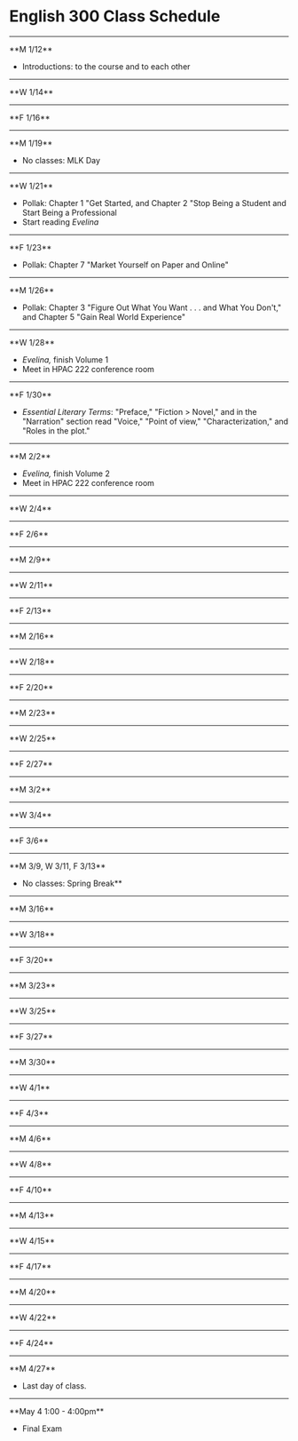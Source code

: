 # English 300 Class Schedule

<hr />
**M 1/12**

* Introductions: to the course and to each other

<hr />
**W 1/14**

<hr />
**F 1/16**

<hr />
**M 1/19**

* No classes: MLK Day

<hr />
**W 1/21**

* Pollak: Chapter 1 "Get Started, and Chapter 2 "Stop Being a Student and Start Being a Professional
* Start reading *Evelina*

<hr />
**F 1/23**

* Pollak: Chapter 7 "Market Yourself on Paper and Online"

<hr />
**M 1/26**

* Pollak: Chapter 3 "Figure Out What You Want . . . and What You Don't," and Chapter 5 "Gain Real World Experience"

<hr />
**W 1/28**

* *Evelina,* finish Volume 1
* Meet in HPAC 222 conference room

<hr />
**F 1/30**

* *Essential Literary Terms*: "Preface," "Fiction > Novel," and in the "Narration" section read "Voice," "Point of view," "Characterization," and "Roles in the plot."

<hr />
**M 2/2**

* *Evelina,* finish Volume 2
* Meet in HPAC 222 conference room

<hr />
**W 2/4**

<hr />
**F 2/6**

<hr />
**M 2/9**

<hr />
**W 2/11**

<hr />
**F 2/13**

<hr />
**M 2/16**

<hr />
**W 2/18**

<hr />
**F 2/20**

<hr />
**M 2/23**

<hr />
**W 2/25**

<hr />
**F 2/27**

<hr />
**M 3/2**

<hr />
**W 3/4**

<hr />
**F 3/6**

<hr />
**M 3/9, W 3/11, F 3/13**

* No classes: Spring Break**

<hr />
**M 3/16**

<hr />
**W 3/18**

<hr />
**F 3/20**

<hr />
**M 3/23**

<hr />
**W 3/25**

<hr />
**F 3/27**

<hr />
**M 3/30**

<hr />
**W 4/1**

<hr />
**F 4/3**

<hr />
**M 4/6**

<hr />
**W 4/8**

<hr />
**F 4/10**

<hr />
**M 4/13**

<hr />
**W 4/15**

<hr />
**F 4/17**

<hr />
**M 4/20**

<hr />
**W 4/22**

<hr />
**F 4/24**

<hr />
**M 4/27**

* Last day of class.

<hr />
**May 4 1:00 - 4:00pm**

* Final Exam